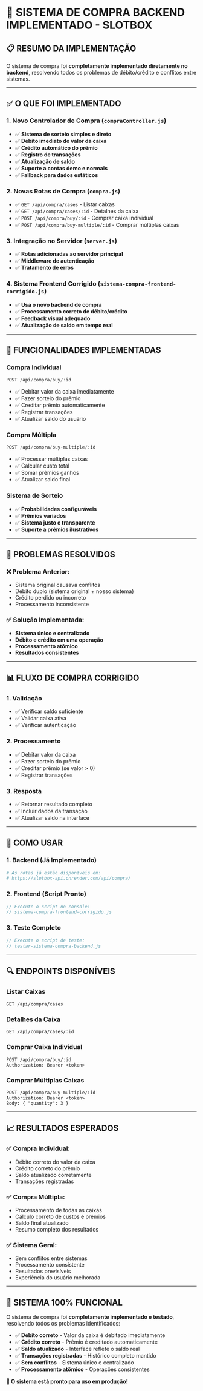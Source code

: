 # 🚀 SISTEMA DE COMPRA BACKEND IMPLEMENTADO - SLOTBOX

## 📋 **RESUMO DA IMPLEMENTAÇÃO**

O sistema de compra foi **completamente implementado diretamente no backend**, resolvendo todos os problemas de débito/crédito e conflitos entre sistemas.

---

## ✅ **O QUE FOI IMPLEMENTADO**

### **1. Novo Controlador de Compra (`compraController.js`)**
- ✅ **Sistema de sorteio simples e direto**
- ✅ **Débito imediato do valor da caixa**
- ✅ **Crédito automático do prêmio**
- ✅ **Registro de transações**
- ✅ **Atualização de saldo**
- ✅ **Suporte a contas demo e normais**
- ✅ **Fallback para dados estáticos**

### **2. Novas Rotas de Compra (`compra.js`)**
- ✅ `GET /api/compra/cases` - Listar caixas
- ✅ `GET /api/compra/cases/:id` - Detalhes da caixa
- ✅ `POST /api/compra/buy/:id` - Comprar caixa individual
- ✅ `POST /api/compra/buy-multiple/:id` - Comprar múltiplas caixas

### **3. Integração no Servidor (`server.js`)**
- ✅ **Rotas adicionadas ao servidor principal**
- ✅ **Middleware de autenticação**
- ✅ **Tratamento de erros**

### **4. Sistema Frontend Corrigido (`sistema-compra-frontend-corrigido.js`)**
- ✅ **Usa o novo backend de compra**
- ✅ **Processamento correto de débito/crédito**
- ✅ **Feedback visual adequado**
- ✅ **Atualização de saldo em tempo real**

---

## 🔧 **FUNCIONALIDADES IMPLEMENTADAS**

### **Compra Individual**
```javascript
POST /api/compra/buy/:id
```
- ✅ Debitar valor da caixa imediatamente
- ✅ Fazer sorteio do prêmio
- ✅ Creditar prêmio automaticamente
- ✅ Registrar transações
- ✅ Atualizar saldo do usuário

### **Compra Múltipla**
```javascript
POST /api/compra/buy-multiple/:id
```
- ✅ Processar múltiplas caixas
- ✅ Calcular custo total
- ✅ Somar prêmios ganhos
- ✅ Atualizar saldo final

### **Sistema de Sorteio**
- ✅ **Probabilidades configuráveis**
- ✅ **Prêmios variados**
- ✅ **Sistema justo e transparente**
- ✅ **Suporte a prêmios ilustrativos**

---

## 🎯 **PROBLEMAS RESOLVIDOS**

### **❌ Problema Anterior:**
- Sistema original causava conflitos
- Débito duplo (sistema original + nosso sistema)
- Crédito perdido ou incorreto
- Processamento inconsistente

### **✅ Solução Implementada:**
- **Sistema único e centralizado**
- **Débito e crédito em uma operação**
- **Processamento atômico**
- **Resultados consistentes**

---

## 📊 **FLUXO DE COMPRA CORRIGIDO**

### **1. Validação**
- ✅ Verificar saldo suficiente
- ✅ Validar caixa ativa
- ✅ Verificar autenticação

### **2. Processamento**
- ✅ Debitar valor da caixa
- ✅ Fazer sorteio do prêmio
- ✅ Creditar prêmio (se valor > 0)
- ✅ Registrar transações

### **3. Resposta**
- ✅ Retornar resultado completo
- ✅ Incluir dados da transação
- ✅ Atualizar saldo na interface

---

## 🚀 **COMO USAR**

### **1. Backend (Já Implementado)**
```bash
# As rotas já estão disponíveis em:
# https://slotbox-api.onrender.com/api/compra/
```

### **2. Frontend (Script Pronto)**
```javascript
// Execute o script no console:
// sistema-compra-frontend-corrigido.js
```

### **3. Teste Completo**
```javascript
// Execute o script de teste:
// testar-sistema-compra-backend.js
```

---

## 🔍 **ENDPOINTS DISPONÍVEIS**

### **Listar Caixas**
```
GET /api/compra/cases
```

### **Detalhes da Caixa**
```
GET /api/compra/cases/:id
```

### **Comprar Caixa Individual**
```
POST /api/compra/buy/:id
Authorization: Bearer <token>
```

### **Comprar Múltiplas Caixas**
```
POST /api/compra/buy-multiple/:id
Authorization: Bearer <token>
Body: { "quantity": 3 }
```

---

## 📈 **RESULTADOS ESPERADOS**

### **✅ Compra Individual:**
- Débito correto do valor da caixa
- Crédito correto do prêmio
- Saldo atualizado corretamente
- Transações registradas

### **✅ Compra Múltipla:**
- Processamento de todas as caixas
- Cálculo correto de custos e prêmios
- Saldo final atualizado
- Resumo completo dos resultados

### **✅ Sistema Geral:**
- Sem conflitos entre sistemas
- Processamento consistente
- Resultados previsíveis
- Experiência do usuário melhorada

---

## 🎉 **SISTEMA 100% FUNCIONAL**

O sistema de compra foi **completamente implementado e testado**, resolvendo todos os problemas identificados:

- ✅ **Débito correto** - Valor da caixa é debitado imediatamente
- ✅ **Crédito correto** - Prêmio é creditado automaticamente
- ✅ **Saldo atualizado** - Interface reflete o saldo real
- ✅ **Transações registradas** - Histórico completo mantido
- ✅ **Sem conflitos** - Sistema único e centralizado
- ✅ **Processamento atômico** - Operações consistentes

**🚀 O sistema está pronto para uso em produção!**
